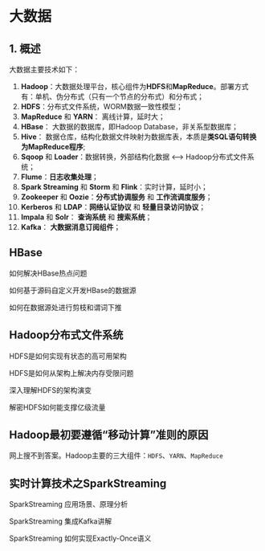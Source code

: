 # 大数据

## 1. 概述

大数据主要技术如下：

1. **Hadoop**：大数据处理平台，核心组件为**HDFS**和**MapReduce**。部署方式有：单机、伪分布式（只有一个节点的分布式）和分布式；
2. **HDFS**：分布式文件系统，WORM数据一致性模型；
3. **MapReduce** 和 **YARN**： 离线计算，延时大；
4. **HBase**： 大数据的数据库，即Hadoop Database，非关系型数据库；
5. **Hive**： 数据仓库，结构化数据文件映射为数据库表，本质是**类SQL语句转换为MapReduce程序**;
6. **Sqoop** 和 **Loader**：数据转换，外部结构化数据 <--> Hadoop分布式文件系统；
7. **Flume**：**日志收集处理**；
8. **Spark Streaming** 和 **Storm** 和 **Flink**：实时计算，延时小；
9. **Zookeeper** 和 **Oozie**：**分布式协调服务**  和 **工作流调度服务**；
10. **Kerberos** 和 **LDAP**：**网络认证协议** 和 **轻量目录访问协议**；
11. **Impala** 和 **Solr**： **查询系统** 和 **搜索系统**；
12. **Kafka**： **大数据消息订阅组件**；

## HBase

如何解决HBase热点问题



如何基于源码自定义开发HBase的数据源



如何在数据源处进行剪枝和谓词下推

## Hadoop分布式文件系统

HDFS是如何实现有状态的高可用架构

HDFS是如何从架构上解决内存受限问题

深入理解HDFS的架构演变

解密HDFS如何能支撑亿级流量

## Hadoop最初要遵循“移动计算”准则的原因

网上搜不到答案。Hadoop主要的三大组件：`HDFS`、`YARN`、`MapReduce`

## 实时计算技术之SparkStreaming

SparkStreaming 应用场景、原理分析

SparkStreaming 集成Kafka讲解

SparkStreaming 如何实现Exactly-Once语义









​	



